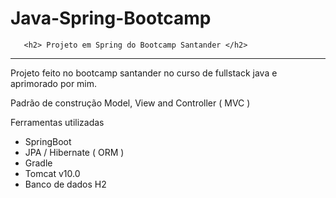 # Java-Spring-Bootcamp

       <h2> Projeto em Spring do Bootcamp Santander </h2>
<hr>
        <p>Projeto feito no bootcamp santander no curso de fullstack java e aprimorado por mim.</p>
        <p>Padrão de construção Model, View and Controller ( MVC )</p>
        <p>Ferramentas utilizadas</p>
        <ul>
            <li>SpringBoot</li>
           <li>JPA / Hibernate ( ORM ) </li>
           <li>Gradle</li>
           <li>Tomcat v10.0</li>
            <li>Banco de dados H2</li>
        </ul>
